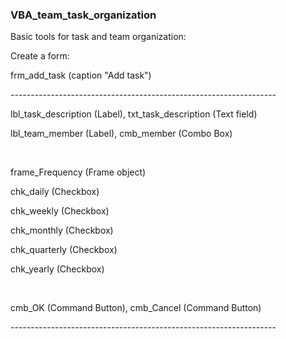 <h3>VBA_team_task_organization</h3>

<p>Basic tools for task and team organization:<p>

<p>Create a form: <p>
  
<p>frm_add_task (caption "Add task")<p>

<p>------------------------------------------------------------------</p>
<p>lbl_task_description (Label), txt_task_description  (Text field)</p>
<p>lbl_team_member (Label),      cmb_member            (Combo Box)</p>
<br>
<p>frame_Frequency (Frame object)</p>
  <p>chk_daily     (Checkbox)</p>
  <p>chk_weekly    (Checkbox)</p>
  <p>chk_monthly   (Checkbox)</p>
  <p>chk_quarterly (Checkbox)</p>
  <p>chk_yearly    (Checkbox)</p>
<br>
<p>cmb_OK (Command Button),     cmb_Cancel (Command Button)</p>
<p>------------------------------------------------------------------</p>
